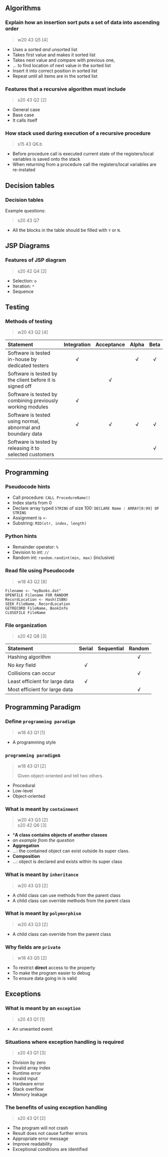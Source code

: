 Algorithms
----------

### Explain how an insertion sort puts a set of data into ascending order
> w20 43 Q5 \[4\]

- Uses a sorted *and* unsorted list
- Takes first value and makes it sorted list
- Takes next value and compare with previous one,
- ... to find location of next value in the sorted list
- Insert it into correct position in sorted list
- Repeat until all items are in the sorted list

### Features that a recursive algorithm must include
> s20 43 Q2 \[2\]

- General case
- Base case
- It calls itself

### How stack used during execution of a recursive procedure
> s15 43 Q6.b

- Before procedure call is executed current state of the registers/local variables is saved onto the stack
- When returning from a procedure call the registers/local variables are re-instated

Decision tables
---------------

### Decision tables

Example questions:

> s20 43 Q7

- All the blocks in the table should be filled with `Y` or `N`.

JSP Diagrams
------------

### Features of JSP diagram
> s20 42 Q4 \[2\]

- Selection: `o`
- Iteration: `*`
- Sequence


Testing
-------


### Methods of testing
> w20 43 Q2 \[4\]

| Statement                                                   | Integration | Acceptance | Alpha | Beta |
|:------------------------------------------------------------|:-----------:|:----------:|:-----:|:----:|
| Software is tested in-house by dedicated testers            |      √      |            |   √   |  √   |
| Software is tested by the client before it is signed off    |             |     √      |       |      |
| Software is tested by combining previously working modules  |      √      |            |       |      |
| Software is tested using normal, abnormal and boundary data |      √      |     √      |   √   |  √   |
| Software is tested by releasing it to selected customers    |             |            |       |  √   |


Programming
-----------

### Pseudocode hints
- Call procedure: `CALL ProcedureName()`
- Index starts from 0
- Declare array typed `STRING` of size 100: `DECLARE Name : ARRAY[0:99] OF STRING`
- Assignment is `<-`
- Substring: `MID(str, index, length)`

### Python hints
- Remainder operator: `%`
- Devision to int: `//`
- Random int: `random.randint(min, max)` (inclusive)

### Read file using Pseudocode
> w18 43 Q2 \[8\]

```
Filename <- "myBooks.dat"
OPENFILE Filename FOR RANDOM
RecordLocation <- Hash(ISBN)
SEEK FileName, RecordLocation
GETRECORD FileName, BookInfo
CLOSEFILE FileName
```

### File organization
> s20 42 Q8 \[3\]

| Statement                      | Serial | Sequential | Random |
|:-------------------------------|:------:|:----------:|:------:|
| Hashing algorithm              |        |            |   √    |
| No *key* field                 |   √    |            |        |
| Collisions can occur           |        |            |   √    |
| Least efficient for large data |   √    |            |        |
| Most efficient for large data  |        |            |   √    |

Programming Paradigm
--------------------

### Define `programming paradigm`
> w18 43 Q1 \[1\]

- A programming style

### `programming paradigm`s
> w18 43 Q1 \[2\]
>
> Given object-oriented and tell two others.

- Procedural
- Low-level
- Object-oriented

### What is meant by `containment`
> w20 43 Q3 \[2\]  
> s20 42 Q6 \[3\]

- ***A class contains objects of another classes**
- *an example from the question*
- **Aggregation**
- ...: the contained object can exist outside its super class.
- **Composition**
- ...: object is declared and exists within its super class


### What is meant by `inheritance`
> w20 43 Q3 \[2\]

- A child class can use methods from the parent class
- A child class can override methods from the parent class


### What is meant by `polymorphism`
> w20 43 Q3 \[2\]

- A child class can override from the parent class

### Why fields are `private`
> w18 43 Q5 \[2\]

- To restrict **direct** access to the property
- To make the program easier to debug
- To ensure data going in is valid

Exceptions
----------

### What is meant by an `exception`
> s20 43 Q1 \[1\]

- An unwanted event


### Situations where exception handling is required
> s20 43 Q1 \[3\]

- Division by zero
- Invalid array index
- Runtime error
- Invalid input
- Hardware error
- Stack overflow
- Memory leakage

### The benefits of using exception handling
> s20 43 Q1 \[2\]

- The program will not crash
- Result does not cause further errors
- Appropriate error message
- Improve readability
- Exceptional conditions are identified
